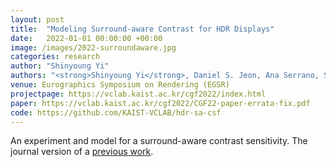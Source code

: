 ```yaml
---
layout: post
title:  "Modeling Surround-aware Contrast for HDR Displays"
date:   2022-01-01 00:00:00 +00:00
image: /images/2022-surroundaware.jpg
categories: research
author: "Shinyoung Yi"
authors: "<strong>Shinyoung Yi</strong>, Daniel S. Jeon, Ana Serrano, Se-Yoon Jeong, Hui-Yong Kim, Diego Gutierrez, Min H. Kim"
venue: Eurographics Symposium on Rendering (EGSR)
projectpage: https://vclab.kaist.ac.kr/cgf2022/index.html
paper: https://vclab.kaist.ac.kr/cgf2022/CGF22-paper-errata-fix.pdf
code: https://github.com/KAIST-VCLAB/hdr-sa-csf
---
```

An experiment and model for a surround-aware contrast sensitivity. The journal version of a <a href="https://vclab.kaist.ac.kr/egsr2021/index.html">previous work</a>.